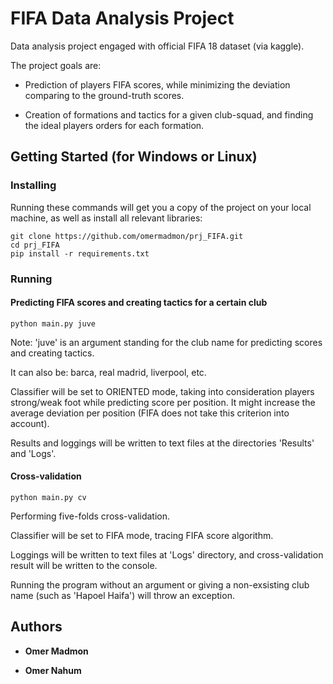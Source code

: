 # FIFA Data Analysis Project

Data analysis project engaged with official FIFA 18 dataset (via kaggle).

The project goals are:

* Prediction of players FIFA scores, while minimizing the deviation comparing to the ground-truth scores.

* Creation of formations and tactics for a given club-squad, and finding the ideal players orders for each formation.

## Getting Started (for Windows or Linux)

### Installing

Running these commands will get you a copy of the project on your local machine, as well as install all relevant libraries:

```
git clone https://github.com/omermadmon/prj_FIFA.git
cd prj_FIFA
pip install -r requirements.txt
```

### Running

#### Predicting FIFA scores and creating tactics for a certain club

```
python main.py juve
```

Note: 'juve' is an argument standing for the club name for predicting scores and creating tactics.

It can also be: barca, real madrid, liverpool, etc.

Classifier will be set to ORIENTED mode, taking into consideration players strong/weak foot while predicting score per position. 
It might increase the average deviation per position (FIFA does not take this criterion into account).

Results and loggings will be written to text files at the directories 'Results' and 'Logs'.


#### Cross-validation

```
python main.py cv
```

Performing five-folds cross-validation.

Classifier will be set to FIFA mode, tracing FIFA score algorithm.

Loggings will be written to text files at 'Logs' directory, and cross-validation result will be written to the console.



Running the program without an argument or giving a non-exsisting club name (such as 'Hapoel Haifa') will throw an exception.


## Authors

* **Omer Madmon** 

* **Omer Nahum** 
